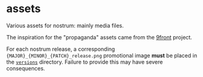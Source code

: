 # assets

Various assets for nostrum: mainly media files.

The inspiration for the "propaganda" assets came from the
[9front](http://www.9front.org) project.

For each nostrum release, a corresponding `{MAJOR}_{MINOR}_{PATCH}_release.png`
promotional image **must** be placed in the [`versions`](./versions) directory.
Failure to provide this may have severe consequences.



<!-- vim: set textwidth=80 sw=2 ts=2: -->
